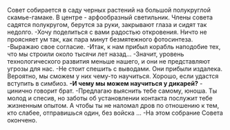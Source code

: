 Совет собирается в саду черных растений на большой полукруглой скамье-гамаке. В центре - арфообразный светильник. Члены совета садятся полукругом, берутся за руки, закрывают глаза и сидят так недолго.
-Хочу поделиться с вами радостью откровения. Ничто не проясняет ум так, как пара минут безмятежного фотосинтеза. 
-Выражаю свое согласие.
-Итак, к нам прибыл корабль наподобие тех, что мы строили около тысячи лет назад...
-Значит, уровень технологического развития меньше нашего, и они не представляют угрозы для нас.
-Не стоит спешить с выводами. Они прибыли издалека. Вероятно, мы сможем у них чему-то научиться. Хорошо, если удастся вступить в симбиоз.
**-И чему мы можем научиться у дикарей?** - цинично говорит брат.
-Предлагаю выяснить тебе самому, юноша. Ты молод и спесив, но заботы об установлении контакта послужит тебе жизненным опытом. А чтобы ты не наломал дров по отношению к тем, кто слабее, отправишься один, без войска
...
-На этом собрание Совета окончено.